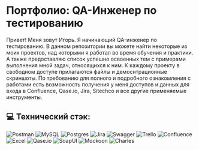 # Портфолио: QA-Инженер по тестированию 

Привет! Меня зовут Игорь. Я начинающий QA-инженер по тестированию.
В данном репозитории вы можете найти некоторые из моих проектов, над которыми я работал во время обучения и практики.
А также предоставляю список успешно освоенных тем с примерами выполнения мной задач, относящихся к ним.
К каждому проекту в свободном доступе прилагаются файлы и демоснтрационные скриншоты.
По требованию для полного и подробного ознакомления с работами есть возможность получения у меня доступов и данных для входа в
Confluence, Qase.io, Jira, Sitechco и все другие применяемые инструменты.

## 💻 Технический стэк:
![Postman](https://img.shields.io/badge/Postman-FF6C37?style=plastic&logo=postman&logoColor=white) ![MySQL](https://img.shields.io/badge/mysql-%2300f.svg?style=plastic&logo=mysql&logoColor=white) ![Postgres](https://img.shields.io/badge/postgres-%23316192.svg?style=plastic&logo=postgresql&logoColor=white) ![Jira](https://img.shields.io/badge/jira-%230A0FFF.svg?style=plastic&logo=jira&logoColor=white) ![Swagger](https://img.shields.io/badge/-Swagger-%23Clojure?style=plastic&logo=swagger&logoColor=white) ![Trello](https://img.shields.io/badge/Trello-%23026AA7.svg?style=plastic&logo=Trello&logoColor=white) ![Confluence](https://img.shields.io/badge/confluence-%23172BF4.svg?style=plastic&logo=confluence&logoColor=white) ![Excel](https://img.shields.io/badge/%20Excel-green%20?style=plastic) ![Qase.io](https://img.shields.io/badge/%20Qase.io-blue%20?style=plastic)  ![SoapUI](https://img.shields.io/badge/SoapUI-%20?style=plastic&color=%23fbdb00) ![Mockoon](https://img.shields.io/badge/Mockoon-%20?style=plastic&color=gray) ![Charles](https://img.shields.io/badge/Charles-%20?style=plastic&color=pink) 
